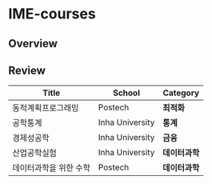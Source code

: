 # IME-courses

## Overview



## Review

| Title                  | School          | Category       |
| ---------------------- | --------------- | -------------- |
| 동적계획프로그래밍     | Postech         | **최적화**     |
| 공학통계               | Inha University | **통계**       |
| 경제성공학             | Inha University | **금융**       |
| 산업공학실험           | Inha University | **데이터과학** |
| 데이터과학을 위한 수학 | Postech         | **데이터과학** |

